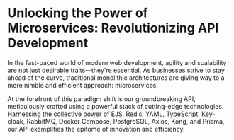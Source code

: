 # Unlocking the Power of Microservices: Revolutionizing API Development

In the fast-paced world of modern web development, agility and scalability are not just desirable traits—they're essential. As businesses strive to stay ahead of the curve, traditional monolithic architectures are giving way to a more nimble and efficient approach: microservices.

At the forefront of this paradigm shift is our groundbreaking API, meticulously crafted using a powerful stack of cutting-edge technologies. Harnessing the collective power of EJS, Redis, YAML, TypeScript, Key-cloak, RabbitMQ, Docker Compose, PostgreSQL, Axios, Kong, and Prisma, our API exemplifies the epitome of innovation and efficiency.
